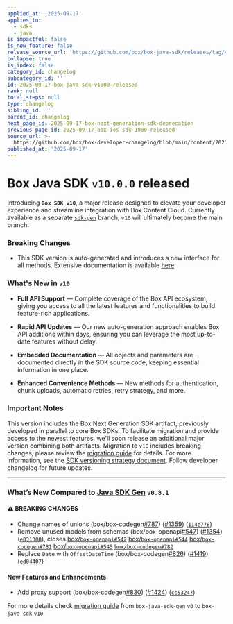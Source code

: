 ```yaml
---
applied_at: '2025-09-17'
applies_to:
  - sdks
  - java
is_impactful: false
is_new_feature: false
release_source_url: 'https://github.com/box/box-java-sdk/releases/tag/v10.0.0'
collapse: true
is_index: false
category_id: changelog
subcategory_id: ''
id: 2025-09-17-box-java-sdk-v1000-released
rank: null
total_steps: null
type: changelog
sibling_id: ''
parent_id: changelog
next_page_id: 2025-09-17-box-next-generation-sdk-deprecation
previous_page_id: 2025-09-17-box-ios-sdk-1000-released
source_url: >-
  https://github.com/box/box-developer-changelog/blob/main/content/2025/09-17-box-java-sdk-v1000-released.md
published_at: '2025-09-17'
---
```

# Box Java SDK `v10.0.0` released

Introducing **`Box SDK v10`**, a major release designed to elevate your developer experience and streamline integration with Box Content Cloud. Currently available as a separate [`sdk-gen`][1] branch, `v10` will ultimately become the main branch.

### Breaking Changes

* This SDK version is auto-generated and introduces a new interface for all methods. Extensive documentation is available [here][2].

### What's New in `v10`

* **Full API Support** — Complete coverage of the Box API ecosystem, giving you access to all the latest features and functionalities to build feature-rich applications.

* **Rapid API Updates** — Our new auto-generation approach enables Box API additions within days, ensuring you can leverage the most up-to-date features without delay.

* **Embedded Documentation** — All objects and parameters are documented directly in the SDK source code, keeping essential information in one place.

* **Enhanced Convenience Methods** — New methods for authentication, chunk uploads, automatic retries, retry strategy, and more.

### Important Notes

This version includes the Box Next Generation SDK artifact, previously developed in parallel to core Box SDKs. To facilitate migration and provide access to the newest features, we'll soon release an additional major version combining both artifacts. Migration to `v10` includes breaking changes, please review the [migration guide][3] for details.  For more information, see the [SDK versioning strategy document][4]. Follow developer changelog for future updates.

***

### What’s New Compared to [Java SDK Gen][5] `v0.8.1`

<!--alex ignore -->

#### ⚠ BREAKING CHANGES

* Change names of unions (box/box-codegen[#787][6]) ([#1359][7]) ([`114e778`][8])
* Remove unused models from schemas (box/box-openapi[#547][9]) ([#1354][10]) ([`e031308`][11]), closes [box/`box-openapi#542`][12] [box/`box-openapi#544`][13] [box/`box-codegen#781`][14] [box/`box-openapi#545`][15] [`box/box-codegen#782`][16]
* Replace `Date` with `OffsetDateTime` (box/box-codegen[#826][17]) ([#1419][18]) ([`ed04407`][19])

#### New Features and Enhancements

* Add proxy support (box/box-codegen[#830][20]) ([#1424][21]) ([`cc53247`][22])

For more details check [migration guide][23] from `box-java-sdk-gen` `v0` to `box-java-sdk` `v10`.

[1]: https://github.com/box/box-java-sdk/tree/sdk-gen

[2]: https://github.com/box/box-java-sdk/tree/sdk-gen/docs

[3]: https://github.com/box/box-java-sdk/blob/sdk-gen/migration-guides/from-v4-to-v10.md

[4]: https://developer.box.com/tooling/sdks/sdk-versioning

[5]: https://github.com/box/box-java-sdk-gen

[6]: https://github.com/box/box-java-sdk/issues/787

[7]: https://github.com/box/box-java-sdk/issues/1359

[8]: https://github.com/box/box-java-sdk/commit/114e7785031e19fb58933f231e656a991b5effb7

[9]: https://github.com/box/box-java-sdk/issues/547

[10]: https://github.com/box/box-java-sdk/issues/1354

[11]: https://github.com/box/box-java-sdk/commit/e031308f102137351238bf3823372150d3927442

[12]: https://github.com/box/box-openapi/issues/542

[13]: https://github.com/box/box-openapi/issues/544

[14]: https://github.com/box/box-codegen/issues/781

[15]: https://github.com/box/box-openapi/issues/545

[16]: https://github.com/box/box-codegen/issues/782

[17]: https://github.com/box/box-java-sdk/issues/826

[18]: https://github.com/box/box-java-sdk/issues/1419

[19]: https://github.com/box/box-java-sdk/commit/ed04407e8effa8811bc85023783097f8a95e5223

[20]: https://github.com/box/box-java-sdk/issues/830

[21]: https://github.com/box/box-java-sdk/issues/1424

[22]: https://github.com/box/box-java-sdk/commit/cc532475cdaf5ec3fd710149b41a6e7b04dcd32f

[23]: https://github.com/box/box-java-sdk/blob/sdk-gen/migration-guides/from-box-java-sdk-gen-v0-to-box-java-sdk-v10.md